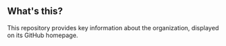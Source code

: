 ## What's this?

This repository provides key information about the organization, displayed on its GitHub homepage.
